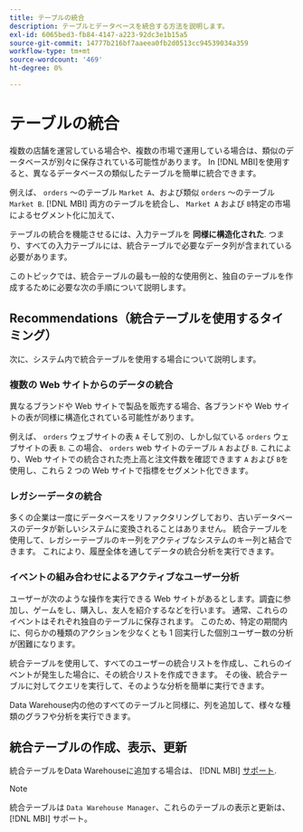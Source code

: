 ```yaml
---
title: テーブルの統合
description: テーブルとデータベースを統合する方法を説明します。
exl-id: 6065bed3-fb84-4147-a223-92dc3e1b15a5
source-git-commit: 14777b216bf7aaeea0fb2d0513cc94539034a359
workflow-type: tm+mt
source-wordcount: '469'
ht-degree: 0%

---
```


# テーブルの統合

複数の店舗を運営している場合や、複数の市場で運用している場合は、類似のデータベースが別々に保存されている可能性があります。 In [!DNL MBI]を使用すると、異なるデータベースの類似したテーブルを簡単に統合できます。

例えば、 `orders` ～のテーブル `Market A`、および類似 `orders` ～のテーブル `Market B`. [!DNL MBI] 両方のテーブルを統合し、 `Market A` および `B`特定の市場によるセグメント化に加えて、

テーブルの統合を機能させるには、入力テーブルを **同様に構造化された**. つまり、すべての入力テーブルには、統合テーブルで必要なデータ列が含まれている必要があります。

このトピックでは、統合テーブルの最も一般的な使用例と、独自のテーブルを作成するために必要な次の手順について説明します。

## Recommendations（統合テーブルを使用するタイミング）

次に、システム内で統合テーブルを使用する場合について説明します。

### 複数の Web サイトからのデータの統合

異なるブランドや Web サイトで製品を販売する場合、各ブランドや Web サイトの表が同様に構造化されている可能性があります。

例えば、 `orders` ウェブサイトの表 `A` そして別の、しかし似ている `orders` ウェブサイトの表 `B`. この場合、 `orders` web サイトのテーブル `A` および `B`. これにより、Web サイトでの統合された売上高と注文件数を確認できます `A` および `B`を使用し、これら 2 つの Web サイトで指標をセグメント化できます。

### レガシーデータの統合

多くの企業は一度にデータベースをリファクタリングしており、古いデータベースのデータが新しいシステムに変換されることはありません。 統合テーブルを使用して、レガシーテーブルのキー列をアクティブなシステムのキー列と結合できます。 これにより、履歴全体を通してデータの統合分析を実行できます。

### イベントの組み合わせによるアクティブなユーザー分析

ユーザーが次のような操作を実行できる Web サイトがあるとします。調査に参加し、ゲームをし、購入し、友人を紹介するなどを行います。 通常、これらのイベントはそれぞれ独自のテーブルに保存されます。 このため、特定の期間内に、何らかの種類のアクションを少なくとも 1 回実行した個別ユーザー数の分析が困難になります。

統合テーブルを使用して、すべてのユーザーの統合リストを作成し、これらのイベントが発生した場合に、その統合リストを作成できます。 その後、統合テーブルに対してクエリを実行して、そのような分析を簡単に実行できます。

Data Warehouse内の他のすべてのテーブルと同様に、列を追加して、様々な種類のグラフや分析を実行できます。

## 統合テーブルの作成、表示、更新

統合テーブルをData Warehouseに追加する場合は、 [!DNL MBI] [サポート](../guide-overview.md).

>[!NOTE]
>
>統合テーブルは `Data Warehouse Manager`、これらのテーブルの表示と更新は、 [!DNL MBI] サポート。
